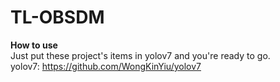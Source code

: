 # TL-OBSDM

**How to use**  
Just put these project's items in yolov7 and you're ready to go.  
yolov7: https://github.com/WongKinYiu/yolov7
